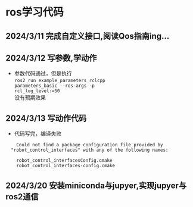 # ros学习代码
## 2024/3/11 完成自定义接口,阅读Qos指南ing...
## 2024/3/12 写参数,学动作
- 参数代码通过，但是执行<br><code>ros2 run example_parameters_rclcpp parameters_basic --ros-args -p rcl_log_level:=50</code><br>没有预期效果
## 2024/3/13 写动作代码
- 代码写完，编译失败
```
    Could not find a package configuration file provided by
  "robot_control_interfaces" with any of the following names:

    robot_control_interfacesConfig.cmake
    robot_control_interfaces-config.cmake

```
## 2024/3/20 安装miniconda与jupyer,实现jupyer与ros2通信